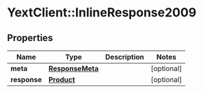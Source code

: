 # YextClient::InlineResponse2009

## Properties
Name | Type | Description | Notes
------------ | ------------- | ------------- | -------------
**meta** | [**ResponseMeta**](ResponseMeta.md) |  | [optional] 
**response** | [**Product**](Product.md) |  | [optional] 


